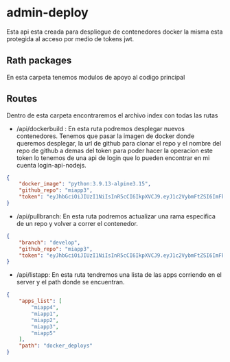 # admin-deploy

Esta api esta creada para despliegue de contenedores docker 
la misma esta protegida al acceso por medio de tokens jwt.

## Rath packages
En esta carpeta tenemos modulos de apoyo al codigo principal 

## Routes 
Dentro de esta carpeta encontraremos el archivo index con todas las rutas
* /api/dockerbuild : En esta ruta podremos desplegar nuevos contenedores. Tenemos que pasar 
la imagen de docker donde queremos desplegar, la url de github para clonar el repo y el nombre 
del repo de github a demas del token para poder hacer la operacion este token lo tenemos de
una api de login que lo pueden encontrar en mi cuenta login-api-nodejs.
```json
{
	"docker_image": "python:3.9.13-alpine3.15",
	"github_repo": "miapp3",
	"token": "eyJhbGciOiJIUzI1NiIsInR5cCI6IkpXVCJ9.eyJ1c2VybmFtZSI6ImFkbWluIiwiaWF0IjoxNjY3NTEzNjk4fQ.c-YcIVayHp6kUEHi2UzwV1Lg7Tts1fz2xsPM2Z-EVVI"
}
```
* /api/pullbranch: En esta ruta podremos actualizar una rama especifica de un repo y volver a
correr el contenedor. 
```json
{
	"branch": "develop",
	"github_repo": "miapp3",
	"token": "eyJhbGciOiJIUzI1NiIsInR5cCI6IkpXVCJ9.eyJ1c2VybmFtZSI6ImFkbWluIiwiaWF0IjoxNjY3NTEzNjk4fQ.c-YcIVayHp6kUEHi2UzwV1Lg7Tts1fz2xsPM2Z-EVVI"
}
```
* /api/listapp: En esta ruta tendremos una lista de las apps corriendo en el server y el path donde se encuentran.
```json
{
	"apps_list": [
		"miapp4",
		"miapp1",
		"miapp2",
		"miapp3",
		"miapp5"
	],
	"path": "docker_deploys"
}
```